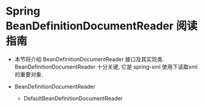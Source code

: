 # Spring BeanDefinitionDocumentReader 阅读指南
- 本节将介绍 BeanDefinitionDocumentReader 接口及其实现类. BeanDefinitionDocumentReader 十分关键, 它是 spring-xml 使用下读取xml的重要对象. 



- BeanDefinitionDocumentReader
    - DefaultBeanDefinitionDocumentReader
